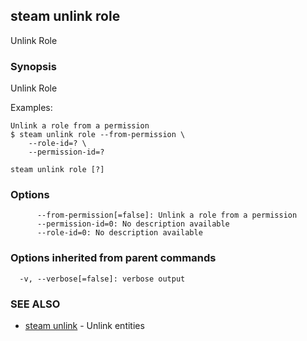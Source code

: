 ## steam unlink role

Unlink Role

### Synopsis


Unlink Role

Examples:

    Unlink a role from a permission
    $ steam unlink role --from-permission \
        --role-id=? \
        --permission-id=?

```
steam unlink role [?]
```

### Options

```
      --from-permission[=false]: Unlink a role from a permission
      --permission-id=0: No description available
      --role-id=0: No description available
```

### Options inherited from parent commands

```
  -v, --verbose[=false]: verbose output
```

### SEE ALSO
* [steam unlink](steam_unlink.md)	 - Unlink entities

